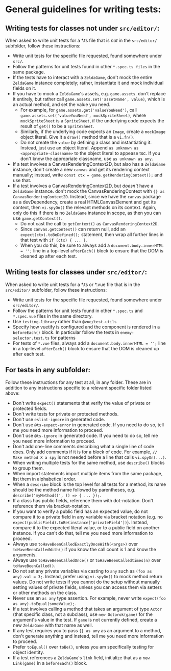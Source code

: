 # General guidelines for writing tests:
## Writing tests for classes not under `src/editor/`:
When asked to write unit tests for a *.ts file that is *not* in the `src/editor/` subfolder, follow these instructions:

* Write unit tests for the specific file requested, found somewhere under `src/`.
* Follow the patterns for unit tests found in other `*.spec.ts files` in the same package.
* If the tests have to interact with a `ZeldaGame`, don't mock the entire `ZeldaGame` instance completely; 
  rather, instantiate it and mock individual fields on it.
* If you have to mock a `ZeldaGame`'s assets, e.g. `game.assets`. don't replace it entirely, but rather
  call `game.assets.set('assetName', value)`, which is an actual method, and set the value you need.
  * For example, for `game.assets.get('valueYouNeed')`, call `game.assets.set('valueYouNeed', mockSpriteSheet)`, where
    `mockSpriteSheet` is a `SpriteSheet`, if the underlying code expects the result of `get()` to be a `SpriteSheet`.
  * Similarly, if the underlying code expects an `Image`, create a `mockImage` object literal. Give it a `draw()`
    method that is a `vi.fn()`.
  * Do not create the `value` by defining a class and instantiating it. Instead, just use an object literal.
    Append `as unknown as <appropriate-classname>` to the object literal to appease tsc. If you don't know the
    appropriate classname, use `as unknown as any`.
* If a test involves a CanvasRenderingContext2D, but also has a `ZeldaGame` instance, don't create a new `canvas` and
  get its rendering context manually; instead, write `const ctx = game.getRenderingContext();` and use that.
* If a test involves a CanvasRenderingContext2D, but *doesn't* have a `ZeldaGame` instance. don't mock the
  CanvasRenderingContext with `{} as CanvasRenderingContext2D`. Instead, since we have the `canvas` package as a
  devDependency, create a real HTMLCanvasElement and get its context, then `vi.spyOn()` the relevant methods on its
  context. Again, only do this if there is no `ZeldaGame` instance in scope, as then you can use `game.getContext()`.
  * Do not cast the call to `getContext()` as `CanvasRenderingContext2D`.
  * Since `canvas.getContext()` can return null, add an `expect(ctx).toBeDefined();` statement, then wrap all
    further lines in that test with `if (ctx) { ... }`.
  * When you do this, be sure to always add a `document.body.innerHTML = '';` line in a
    top-level `afterEach()` block to ensure that the DOM is cleaned up after each test.

## Writing tests for classes under `src/editor/`:
When asked to write unit tests for a *.ts or *.vue file that is in the `src/editor/` subfolder, follow these
instructions:

* Write unit tests for the specific file requested, found somewhere under `src/editor/`.
* Follow the patterns for unit tests found in other `*.spec.ts` and `*.spec.vue` files in the same directory.
* Use `testing-library` rather than `@vue/test-utils`
* Specify how vuetify is configured and the component is rendered in a `beforeEach()` block. In particular follow the
  tests in `enemy-selector.test.ts` for patterns
* For tests of `*.vue` files, always add a `document.body.innerHTML = '';` line in a
  top-level `afterEach()` block to ensure that the DOM is cleaned up after each test.

## For tests in any subfolder:
Follow these instructions for any test at all, in any folder. These are in addition to any instructions
specific to a relevant specific folder listed above:

* Don't write `expect()` statements that verify the value of private or protected fields.
* Don't write tests for private or protected methods.
* Don't use `eslint-ignore` in generated code.
* Don't use `@ts-expect-error` in generated code. If you need to do so, tell me you need more information to proceed.
* Don't use `@ts-ignore` in generated code. If you need to do so, tell me you need more information to proceed.
* Don't add one-line comments describing what a single line of code does. Only add comments if
  it is for a block of code. For example, `// Make method X a spy` is not needed before a line that
  calls `vi.spyOn(...)`.
* When writing multiple tests for the same method, use `describe()` blocks to group them.
* When import statements import multiple items from the same package, list them in alphabetical order.
* When a `describe` block is the top level for all tests for a method, its name should be the method name followed by
  parentheses, e.g. `describe('myMethod()', () => { ... });`.
* If a class has public fields, reference them with dot-notation. Don't reference them via bracket-notation.
* If you want to verify a public field has an expected value, do not compare it to a private field in any variable
  via bracket notation (e.g. no `expect(publicField).toBe(instance['privateField'])`). Instead, compare it to
  the expected literal value, or to a public field on another instance. If you can't do that, tell me you need more
  information to proceed.
* Always use `toHaveBeenCalledExactlyOnceWith(<args>)` over `toHaveBeenCalledWith()` if you know the call count is 1
  and know the arguments.
* Always use `toHaveBeenCalledOnce()` or `toHaveBeenCalledtimes(n)` over `toHaveBeenCalled()`.
* Do not set any private variables via casting to `any` such as `(foo as any).val = 3;`. Instead, prefer using
  `vi.spyOn()` to mock method return values. Do not write tests if you cannot do the setup without manually setting
  values of private fields, unless you can access them via setters or other methods on the class.
* Never use an `as any` type assertion. For example, never write `expect(foo as any).toEqual(someValue);`.
* If a test involves calling a method that takes an argument of type `Actor` (that specific class, not a subclass), use
  `new Octorok(game)` for the argument's value in the test. If `game` is not currently  defined, create a new
  `ZeldaGame` with that name as well.
* If any test requires you to pass `{} as any` as an argument to a method, don't generate anything and instead, tell me
  you need more information to proceed.
* Prefer `toEqual()` over `toBe()`, unless you am specifically testing for object identity.
* If a test references a `ZeldaGame`'s `link` field, initialize that as a `new Link(game)` in a
  `beforeEach()` block.
